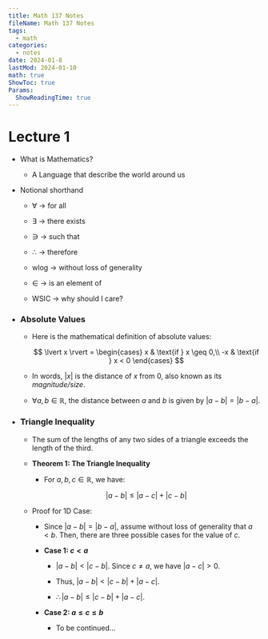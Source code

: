 ```yaml
---
title: Math 137 Notes
fileName: Math 137 Notes
tags:
  - math
categories:
  - notes
date: 2024-01-8
lastMod: 2024-01-10
math: true
ShowToc: true
Params:
  ShowReadingTime: true
---
```


# Lecture 1

- What is Mathematics?

  - A Language that describe the world around us

- Notional shorthand

  - $\forall$ -> for all

  - $\exists$ -> there exists

  - $\ni$ -> such that

  - $\therefore$ -> therefore

  - wlog -> without loss of generality

  - $\in$ -> is an element of

  - WSIC -> why should I care?

- ### Absolute Values

  - Here is the mathematical definition of absolute values:

    $$
    \lvert x \rvert =
    \begin{cases}
      x & \text{if } x \geq 0,\\
      -x & \text{if } x < 0
    \end{cases}
    $$

  - In words, $\lvert x \rvert$ is the distance of $x$ from 0, also known as its _magnitude/size_.

  - $\forall a,b \in \mathbb{R}$, the distance between $a$ and $b$ is given by $\lvert a - b \rvert = \lvert b - a \rvert$.

- ### Triangle Inequality

  - The sum of the lengths of any two sides of a triangle exceeds the length of the third.

  - **Theorem 1: The Triangle Inequality**

    - For $a, b, c \in \mathbb{R}$, we have:

    $$ \lvert a - b \rvert \leq \lvert a - c \rvert + \lvert c - b \rvert $$

  - Proof for 1D Case:

    - Since $\lvert a - b \rvert = \lvert b - a \rvert$, assume without loss of generality that $a < b$. Then, there are three possible cases for the value of $c$.

    - **Case 1: $c < a$**

      - $\lvert a - b \rvert < \lvert c - b \rvert$. Since $c \neq a$, we have $\lvert a - c \rvert > 0$.

      - Thus, $\lvert a - b \rvert < \lvert c - b \rvert + \lvert a - c \rvert$.

      - $\therefore \lvert a - b \rvert \leq \lvert c - b \rvert + \lvert a - c \rvert$.

    - **Case 2: $a \leq c \leq b$**

      - To be continued...
